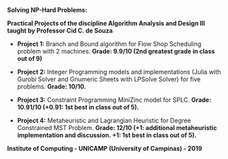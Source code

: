 **Solving NP-Hard Problems:**


**Practical Projects of the discipline Algorithm Analysis and Design III taught by Professor Cid C. de Souza**

- **Project 1:** Branch and Bound algorithm for Flow Shop Scheduling problem with 2 machines. **Grade: 9.9/10 (2nd greatest grade in class out of 9)**

- **Project 2:** Integer Programming models and implementations (Julia with Gurobi Solver and Gnumeric Sheets with LPSolve Solver) for five problems. **Grade: 10/10.**

- **Project 3:** Constraint Programming MiniZinc model for SPLC. **Grade: 10.91/10 (+0.91: 1st best in class out of 5).**

- **Project 4:** Metaheuristic and Lagrangian Heuristic for Degree Constrained MST Problem. **Grade: 12/10 (+1: additional metaheuristic implementation and discussion. +1: 1st best in class out of 5).**

**Institute of Computing - UNICAMP (University of Campinas) - 2019**

